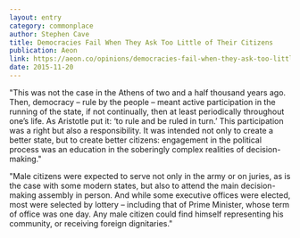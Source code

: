 ```yaml
---
layout: entry
category: commonplace
author: Stephen Cave
title: Democracies Fail When They Ask Too Little of Their Citizens
publication: Aeon
link: https://aeon.co/opinions/democracies-fail-when-they-ask-too-little-of-their-citizens
date: 2015-11-20
---
```


"This was not the case in the Athens of two and a half thousand years ago. Then, democracy – rule by the people – meant active participation in the running of the state, if not continually, then at least periodically throughout one’s life. As Aristotle put it: ‘to rule and be ruled in turn.’ This participation was a right but also a responsibility. It was intended not only to create a better state, but to create better citizens: engagement in the political process was an education in the soberingly complex realities of decision-making."
 
"Male citizens were expected to serve not only in the army or on juries, as is the case with some modern states, but also to attend the main decision-making assembly in person. And while some executive offices were elected, most were selected by lottery – including that of Prime Minister, whose term of office was one day. Any male citizen could find himself representing his community, or receiving foreign dignitaries."
